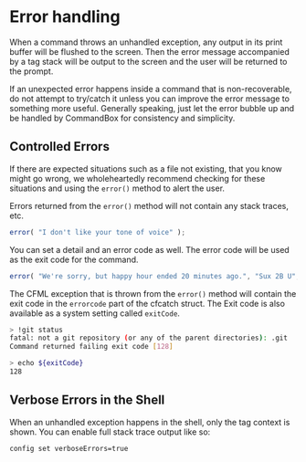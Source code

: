 # Error handling

When a command throws an unhandled exception, any output in its print buffer will be flushed to the screen. Then the error message accompanied by a tag stack will be output to the screen and the user will be returned to the prompt.

If an unexpected error happens inside a command that is non-recoverable, do not attempt to try/catch it unless you can improve the error message to something more useful. Generally speaking, just let the error bubble up and be handled by CommandBox for consistency and simplicity.

## Controlled Errors

If there are expected situations such as a file not existing, that you know might go wrong, we wholeheartedly recommend checking for these situations and using the `error()` method to alert the user.

Errors returned from the `error()` method will not contain any stack traces, etc.

```javascript
error( "I don't like your tone of voice" );
```

You can set a detail and an error code as well.  The error code will be used as the exit code for the command.

```javascript
error( "We're sorry, but happy hour ended 20 minutes ago.", "Sux 2B U", 123 );
```

The CFML exception that is thrown from the `error()` method will contain the exit code in the `errorcode` part of the cfcatch struct.  The Exit code is also available as a system setting called `exitCode`. &#x20;

```bash
> !git status
fatal: not a git repository (or any of the parent directories): .git
Command returned failing exit code [128]

> echo ${exitCode}
128
```

## Verbose Errors in the Shell

When an unhandled exception happens in the shell, only the tag context is shown.  You can enable full stack trace output like so:

```bash
config set verboseErrors=true
```



